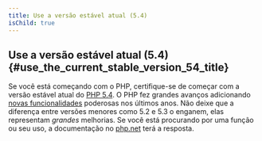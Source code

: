 ```yaml
---
title: Use a versão estável atual (5.4)
isChild: true
---
```


## Use a versão estável atual (5.4) {#use_the_current_stable_version_54_title}

Se você está começando com o PHP, certifique-se de começar com a versão estável atual do [PHP 5.4][php-release]. O PHP
fez grandes avanços adicionando [novas funcionalidades](#language_highlights) poderosas nos últimos anos. Não deixe que
a diferença entre versões menores como 5.2 e 5.3 o enganem, elas representam _grandes_ melhorias. Se você está
procurando por uma função ou seu uso, a documentação no [php.net][php-docs] terá a resposta.

[php-release]: http://www.php.net/downloads.php
[php-docs]: http://www.php.net/manual/en/
